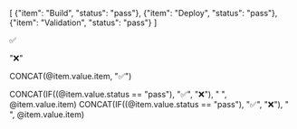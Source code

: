 [
    {"item": "Build", "status": "pass"},
    {"item": "Deploy", "status": "pass"},
    {"item": "Validation", "status": "pass"}
]

✅

"❌"

CONCAT(@item.value.item, "✅")

CONCAT(IF((@item.value.status == "pass"), "✅", "❌"), "  ", @item.value.item)
CONCAT(IF((@item.value.status == "pass"), "✅", "❌"), "  ", @item.value.item)